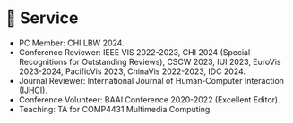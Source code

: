 # 📖 Service

-	PC Member: CHI LBW 2024.
-	Conference Reviewer: IEEE VIS 2022-2023, CHI 2024 (Special Recognitions for Outstanding Reviews), CSCW 2023, IUI 2023, EuroVis 2023-2024, PacificVis 2023, ChinaVis 2022-2023, IDC 2024.
-	Journal Reviewer: International Journal of Human-Computer Interaction (IJHCI).
-	Conference Volunteer: BAAI Conference 2020-2022 (Excellent Editor).
-	Teaching: TA for COMP4431 Multimedia Computing.